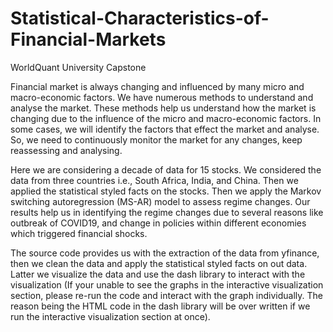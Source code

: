 # Statistical-Characteristics-of-Financial-Markets
WorldQuant University Capstone

Financial market is always changing and influenced by many micro and macro-economic factors. We have numerous methods to understand and analyse the market. These methods help us understand how the market is changing due to the influence of the micro and macro-economic factors. In some cases, we will identify the factors that effect the market and analyse. So, we need to continuously monitor the market for any changes, keep reassessing and analysing.

Here we are considering a decade of data for 15 stocks. We considered the data from three countries i.e., South Africa, India, and China. Then we applied the statistical styled facts on the stocks. Then we apply the Markov switching autoregression (MS-AR) model to assess regime changes. Our results help us in identifying the regime changes due to several reasons like outbreak of COVID19, and change in policies within different economies which triggered financial shocks.

The source code provides us with the extraction of the data from yfinance, then we clean the data and apply the statistical styled facts on out data. Latter we visualize the data and use the dash library to interact with the visualization (If your unable to see the graphs in the interactive visualization section, please re-run the code and interact with the graph individually. The reason being the HTML code in the dash library will be over written if we run the interactive visualization section at once).
